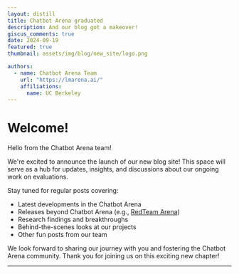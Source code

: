```yaml
---
layout: distill
title: Chatbot Arena graduated
description: And our blog got a makeover!
giscus_comments: true
date: 2024-09-19
featured: true
thumbnail: assets/img/blog/new_site/logo.png

authors:
  - name: Chatbot Arena Team
    url: "https://lmarena.ai/"
    affiliations:
      name: UC Berkeley
---
```


# Welcome!

Hello from the Chatbot Arena team!

We're excited to announce the launch of our new blog site! This space will serve as a hub for updates, insights, and discussions about our ongoing work on evaluations.

Stay tuned for regular posts covering:
- Latest developments in the Chatbot Arena
- Releases beyond Chatbot Arena (e.g., [RedTeam Arena](https://redarena.ai))
- Research findings and breakthroughs
- Behind-the-scenes looks at our projects
- Other fun posts from our team

We look forward to sharing our journey with you and fostering the Chatbot Arena community. Thank you for joining us on this exciting new chapter!

---
